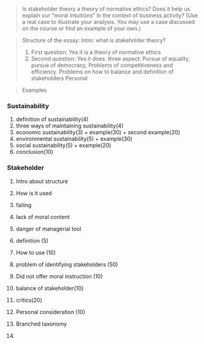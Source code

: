 > Is stakeholder theory a theory of normative ethics? Does it help us explain our “moral intuitions” in the context of business activity? (Use a real case to illustrate your analysis. You may use a case discussed on the course or find an example of your own.)

>Structure of the essay: 
>Intro: what is stakeholder theory?
>1. First question: Yes it is a theory of normative ethics 
>2. Second question: Yes it does. three aspect: Pursue of equality, pursue of democracy, Problems of competitiveness and efficiency. 
>Problems on how to balance and definition of stakeholders
> Personal 


>Examples
### Sustainability
1. definition of sustainability(4)
2. three ways of maintaining sustainability(4)
3. economic sustainability(3) + example(30) + second example(20)
4. environmental sustainability(5) + example(30)
5. social sustainability(5) + example(20)
6. conclusion(10) 

### Stakeholder
1. Intro about structure
2. How is it used
3. failing
4. lack of moral content
5. danger of managerial tool
6. definition (5)
7. How to use (10)
8. problem of identifying stakeholders (50)
9. Did not offer moral instruction (10)
10. balance of stakeholder(10) 
11. critics(20)
12. Personal consideration (10)

13. Branched taxonomy
14.  

<!--stackedit_data:
eyJoaXN0b3J5IjpbNTQ2NjY1MjI5LC0yMjUxNjA4MzYsLTIxMz
U0MDAyOTIsLTEwNTgwMTQwOTcsMzE2ODA4MTUyLC0xMDAxOTE5
NTcsMTQ4MDY2NjQwOV19
-->